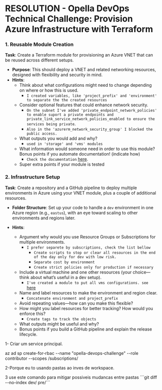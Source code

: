 # RESOLUTION - Opella DevOps Technical Challenge: Provision Azure Infrastructure with Terraform

### 1. Reusable Module Creation
**Task**: Create a Terraform module for provisioning an Azure VNET that can be reused across different setups.

- **Purpose**: This should deploy a VNET and related networking resources, designed with flexibility and security in mind.
- **Hints**:
  - Think about what configurations might need to change depending on where or how this is used.
    - `I created variables, like 'project_prefix' and 'environment' to separate the the created resources`
  - Consider optional features that could enhance network security.
    - `On the subnet I've added 'private_endpoint_network_policies' to enable suport a private endpoints and private_link_service_network_policies_enabled to ensure the services being private`.
    - `Also in the 'azurerm_network_security_group' I blocked the public access.`
  - What outputs you would add and why?
    - ` used in 'storage' and 'vms' modules ` 
  - What information would someone need in order to use this module? Bonus points if you automate documentation! (indicate how)
    - `Check the documentation` [here](/dev/README.md).
  - Super extra points if your module is tested


### 2. Infrastructure Setup

**Task**: Create a repository and a GitHub pipeline to deploy multiple environments in Azure using your VNET module, plus a couple of additional resources.

- **Folder Structure**: Set up your code to handle a `dev` environment in one Azure region (e.g., `eastus`), with an eye toward scaling to other environments and regions later.

- **Hints**:
  - Argument why would you use Resource Groups or Subscriptions for multiple environments.
    - `I prefer separete by subscriptions, check the list bellow`
      - `Create scripts to stop or clear all resources in the end of the day only for dev with low risk.`
      - `Separate cost by environment`
      - `Create strict policies only for production if necessary`
  - Include a virtual machine and one other resources (your choice—think about what’s useful in a dev setup).
    - `I've created a module to put all vms configurations. see` [here](/modules/azure/vms)
  - Name and label resources to make the environment and region clear.
    - `Concatenate environment and project_prefix`
  - Avoid repeating values—how can you make this flexible?
  - How might you label resources for better tracking? How would you enforce this?
    - `Create tags to track the objects`
  - What outputs might be useful and why?
  - Bonus points if you build a GitHub pipeline and explain the release lifecycle.




1- Criar um service principal.

az ad sp create-for-rbac --name "opella-devops-challenge" --role contributor --scopes /subscriptions/<subscription-id>


2-Porque eu to usando pastas ao inves de workspace.


3 use este comando para mitigar possiveis mudancas entre pastas 
´´´git diff --no-index dev/ pre/´´´
